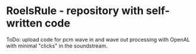 # RoelsRule - repository with self-written code

ToDo:
upload code for pcm wave in and wave out processing with OpenAL with minimal "clicks" in the soundstream.

